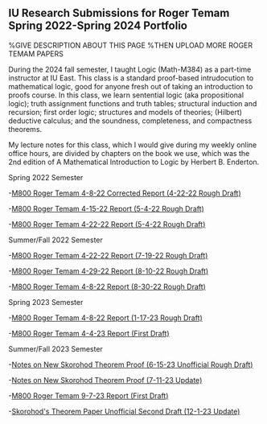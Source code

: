 ## IU Research Submissions for Roger Temam Spring 2022-Spring 2024 Portfolio

%GIVE DESCRIPTION ABOUT THIS PAGE
%THEN UPLOAD MORE ROGER TEMAM PAPERS

During the 2024 fall semester, I taught Logic (Math-M384) as a part-time instructor at IU East. This class is a standard proof-based intrudocution to mathematical logic, good for anyone fresh out of taking an introduction to proofs course. In this class, we learn sentential logic (aka propositional logic); truth assignment functions and truth tables; structural induction and recursion; first order logic; structures and models of theories; (Hilbert) deductive calculus; and the soundness, completeness, and compactness theorems.

My lecture notes for this class, which I would give during my weekly online office hours, are divided by chapters on the book we use, which was the 2nd edition of A Mathematical Introduction to Logic by Herbert B. Enderton.

Spring 2022 Semester

-[M800 Roger Temam 4-8-22 Corrected Report (4-22-22 Rough Draft)](https://agoodlad-research-notes.github.io/iu-research-submissions-for-roger-temam-spring-2022-spring-2024-portfolio/m800-roger-temam-4-8-22-corrected-report-4-22-22-rough-draft.pdf)

-[M800 Roger Temam 4-15-22 Report (5-4-22 Rough Draft)](https://agoodlad-research-notes.github.io/iu-research-submissions-for-roger-temam-spring-2022-spring-2024-portfolio/m800-roger-temam-4-15-22-report-5-4-22-rough-draft.pdf)

-[M800 Roger Temam 4-22-22 Report (5-4-22 Rough Draft)](https://agoodlad-research-notes.github.io/iu-research-submissions-for-roger-temam-spring-2022-spring-2024-portfolio/m800-roger-temam-4-22-22-report-5-4-22-rough-draft.pdf)

Summer/Fall 2022 Semester

-[M800 Roger Temam 4-22-22 Report (7-19-22 Rough Draft)](https://agoodlad-research-notes.github.io/iu-research-submissions-for-roger-temam-spring-2022-spring-2024-portfolio/m800-roger-temam-4-22-22-report-7-19-22-rough-draft.pdf)

-[M800 Roger Temam 4-29-22 Report (8-10-22 Rough Draft)](https://agoodlad-research-notes.github.io/iu-research-submissions-for-roger-temam-spring-2022-spring-2024-portfolio/m800-roger-temam-4-29-22-report-8-10-22-rough-draft.pdf)

-[M800 Roger Temam 4-8-22 Report (8-30-22 Rough Draft)](https://agoodlad-research-notes.github.io/iu-research-submissions-for-roger-temam-spring-2022-spring-2024-portfolio/m800-roger-temam-4-8-22-report-8-30-22-rough-draft.pdf)

Spring 2023 Semester

-[M800 Roger Temam 4-8-22 Report (1-17-23 Rough Draft)](https://agoodlad-research-notes.github.io/iu-research-submissions-for-roger-temam-spring-2022-spring-2024-portfolio/m800-roger-temam-4-8-22-report-1-17-23-rough-draft.pdf)

-[M800 Roger Temam 4-4-23 Report (First Draft)](https://agoodlad-research-notes.github.io/iu-research-submissions-for-roger-temam-spring-2022-spring-2024-portfolio/m800-roger-temam-4-4-23-report-first-draft.pdf)

Summer/Fall 2023 Semester

-[Notes on New Skorohod Theorem Proof (6-15-23 Unofficial Rough Draft)](https://agoodlad-research-notes.github.io/iu-research-submissions-for-roger-temam-spring-2022-spring-2024-portfolio/notes-on-new-skorohod-theorem-proof-6-15-23-unofficial-rough-draft.pdf)

-[Notes on New Skorohod Theorem Proof (7-11-23 Update)](https://agoodlad-research-notes.github.io/iu-research-submissions-for-roger-temam-spring-2022-spring-2024-portfolio/notes-on-new-skorohod-theorem-proof-7-11-23-update.pdf)

-[M800 Roger Temam 9-7-23 Report (First Draft)](https://agoodlad-research-notes.github.io/iu-research-submissions-for-roger-temam-spring-2022-spring-2024-portfolio/m800-roger-temam-9-7-23-report-first-draft.pdf)

-[Skorohod's Theorem Paper Unofficial Second Draft (12-1-23 Update)](https://agoodlad-research-notes.github.io/iu-research-submissions-for-roger-temam-spring-2022-spring-2024-portfolio/skorohods-theorem-paper-unofficial-second-draft-12-1-23.pdf)
